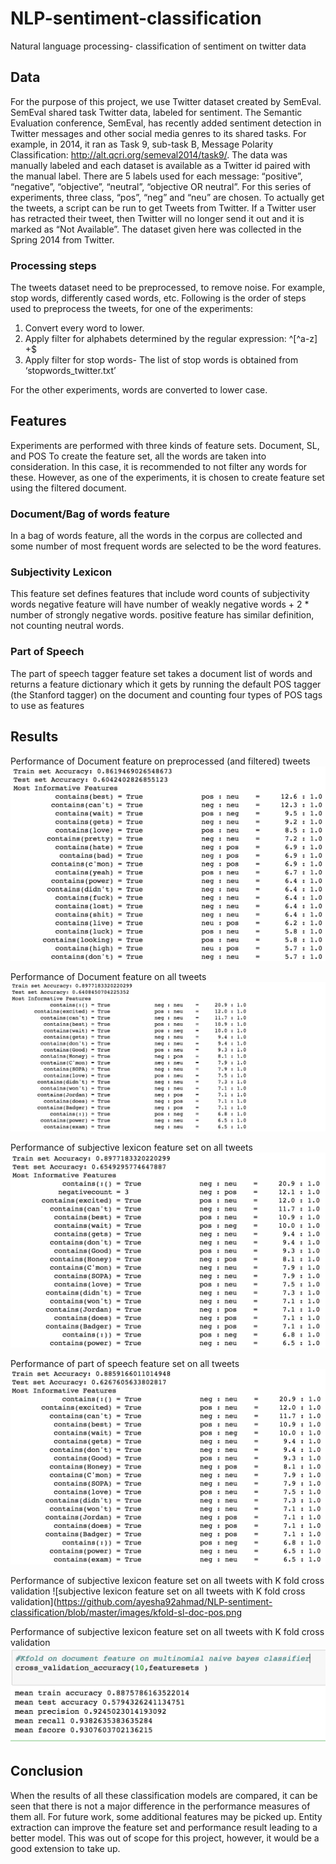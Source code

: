 # NLP-sentiment-classification
Natural language processing- classification of sentiment on twitter data

## Data
For the purpose of this project, we use Twitter dataset created by SemEval.
SemEval shared task Twitter data, labeled for sentiment. The Semantic Evaluation conference, SemEval, has recently added sentiment detection in Twitter messages and other social media genres to its shared tasks.
For example, in 2014, it ran as Task 9, sub-task B, Message Polarity Classification: http://alt.qcri.org/semeval2014/task9/.
The data was manually labeled and each dataset is available as a Twitter id paired with the manual label. There are 5 labels used for each message: “positive”, “negative”, “objective”, “neutral”, “objective OR neutral”. For this series of experiments, three class, “pos”, “neg” and “neu” are chosen. To actually get the tweets, a script can be run to get Tweets from Twitter. If a Twitter user has retracted their tweet, then Twitter will no longer send it out and it is marked as “Not Available”. The dataset given here was collected in the Spring 2014 from Twitter.
### Processing steps
The tweets dataset need to be preprocessed, to remove noise. For example, stop words, differently cased words, etc. Following is the order of steps used to preprocess the tweets, for one of the experiments:
1.	Convert every word to lower.
2.	Apply filter for alphabets determined by the regular expression: ^[^a-z] +$
3.	Apply filter for stop words- The list of stop words is obtained from ‘stopwords_twitter.txt’

For the other experiments, words are converted to lower case.
## Features
Experiments are performed with three kinds of feature sets. Document, SL, and POS
To create the feature set, all the words are taken into consideration. In this case, it is recommended to not filter any words for these. However, as one of the experiments, it is chosen to create feature set using the filtered document.

### Document/Bag of words feature
In a bag of words feature, all the words in the corpus are collected and some number of most frequent words are selected to be the word features.

### Subjectivity Lexicon
This feature set defines features that include word counts of subjectivity words negative feature will have number of weakly negative words + 2 * number of strongly negative words. positive feature has similar definition, not counting neutral words.

### Part of Speech
The part of speech tagger feature set takes a document list of words and returns a feature dictionary which it gets by running the default POS tagger (the Stanford tagger) on the document and counting four types of POS tags to use as features

## Results
Performance of Document feature on preprocessed (and filtered) tweets
![Document feature on preprocessed (and filtered) tweets](https://github.com/ayesha92ahmad/NLP-sentiment-classification/blob/master/images/doc-feat-preprocessed.png)

Performance of Document feature on all tweets
![Document feature on all tweets](https://github.com/ayesha92ahmad/NLP-sentiment-classification/blob/master/images/doc-feat-all.png)

Performance of subjective lexicon feature set on all tweets
![SL Feature set](https://github.com/ayesha92ahmad/NLP-sentiment-classification/blob/master/images/SL-feat-set.png)

Performance of part of speech feature set on all tweets
![pos feature set](https://github.com/ayesha92ahmad/NLP-sentiment-classification/blob/master/images/pos-feat-set.png)

Performance of subjective lexicon feature set on all tweets with K fold cross validation
![subjective lexicon feature set on all tweets with K fold cross validation](https://github.com/ayesha92ahmad/NLP-sentiment-classification/blob/master/images/kfold-sl-doc-pos.png


Performance of subjective lexicon feature set on all tweets with K fold cross validation
![Performance of SK-learn's Multinomial Naive Bayes Classifier validation](https://github.com/ayesha92ahmad/NLP-sentiment-classification/blob/master/images/k-fold-multinom-nb.png)

## Conclusion
When the results of all these classification models are compared, it can be seen that there is not a major difference in the performance measures of them all. For future work, some additional features may be picked up. Entity extraction can improve the feature set and performance result leading to a better model. This was out of scope for this project, however, it would be a good extension to take up.
